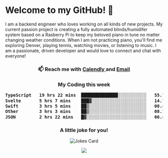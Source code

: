 <h1> Welcome to my GitHub! 👋 </h1>


  I am a backend engineer who loves working on all kinds of new projects. My current passion project is creating a fully automated blinds/humidifer system based on a Rasberry Pi to keep my beloved piano in tune no matter changing weather conditions. When I am not practicing piano, you'll find me exploring Denver, playing tennis, watching movies, or listening to music. I am a passionate, driven developer and would love to connect and chat with everyone!

<h3 align = "center"> 📫 Reach me with <a href = "https://calendly.com/msbrandt00/30min"> Calendly </a> and <a href="mailto:msbrandt00@gmail.com">Email</a> 
 </h3>


 
<div align = "center"
[![Anurag's GitHub stats](https://github-readme-stats.vercel.app/api?username=mbrandt00)](https://github.com/anuraghazra/github-readme-stats)
          </div>
<h3 align="center">
  My Coding this week
<!--START_SECTION:waka-->

```txt
TypeScript   19 hrs 22 mins  ██████████████░░░░░░░░░░░   55.79 %
Svelte       5 hrs 7 mins    ███▓░░░░░░░░░░░░░░░░░░░░░   14.75 %
Swift        3 hrs 5 mins    ██▒░░░░░░░░░░░░░░░░░░░░░░   08.89 %
Other        3 hrs 3 mins    ██▒░░░░░░░░░░░░░░░░░░░░░░   08.78 %
JSON         2 hrs 22 mins   █▓░░░░░░░░░░░░░░░░░░░░░░░   06.86 %
```

<!--END_SECTION:waka-->

### A little joke for you!

![Jokes Card](https://readme-jokes.vercel.app/api?hideBorder)

<a href="https://www.linkedin.com/in/mbrandt00/"><img src="https://img.shields.io/badge/linkedin-%230077B5.svg?&style=for-the-badge&logo=linkedin&logoColor=white" /></a>
